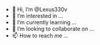 - 👋 Hi, I’m @Lexus330v
- 👀 I’m interested in ...
- 🌱 I’m currently learning ...
- 💞️ I’m looking to collaborate on ...
- 📫 How to reach me ...

<!---
Lexus330v/Lexus330v is a ✨ special ✨ repository because its `README.md` (this file) appears on your GitHub profile.
You can click the Preview link to take a look at your changes.
--->
